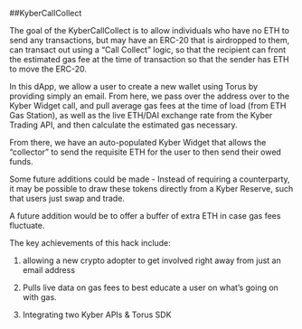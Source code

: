 
##KyberCallCollect

The goal of the KyberCallCollect is to allow individuals who have no ETH to send any transactions, but may have an ERC-20 that is airdropped to them, can transact out using a “Call Collect” logic, so that the recipient can front the estimated gas fee at the time of transaction so that the sender has ETH to move the ERC-20.

In this dApp, we allow a user to create a new wallet using Torus by providing simply an email. From here, we pass over the address over to the Kyber Widget call, and pull average gas fees at the time of load (from ETH Gas Station), as well as the live ETH/DAI exchange rate from the Kyber Trading API, and then calculate the estimated gas necessary.

From there, we have an auto-populated Kyber Widget that allows the “collector” to send the requisite ETH for the user to then send their owed funds.

Some future additions could be made - Instead of requiring a counterparty, it may be possible to draw these tokens directly from a Kyber Reserve, such that users just swap and trade. 

A future addition would be to offer a buffer of extra ETH in case gas fees fluctuate.

The key achievements of this hack include:  
1. allowing a new crypto adopter to get involved right away from just an email address

2. Pulls live data on gas fees to best educate a user on what’s going on with gas.

3. Integrating two Kyber APIs & Torus SDK 

